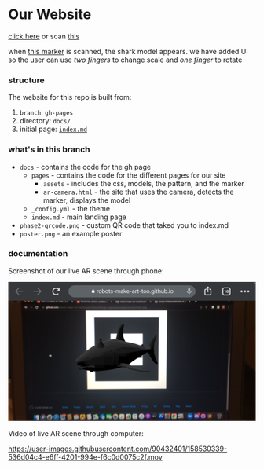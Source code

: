 # Our Website
[click here](https://robots-make-art-too.github.io/Group-Pirates/) or scan [this](https://github.com/robots-make-art-too/Group-Pirates/blob/gh-pages/phase2-qrcode.png)

when [this marker](https://github.com/robots-make-art-too/Group-Pirates/blob/gh-pages/docs/pages/assets/shark.png) is scanned, the shark model appears. we have added UI so the user can use *two fingers* to change scale and *one finger* to rotate

### structure

The website for this repo is built from:
1. `branch`: `gh-pages`
2. directory: `docs/`
3. initial page: [`index.md`](docs/index.md)


### what's in this branch
* `docs` - contains the code for the gh page
   * `pages` - contains the code for the different pages for our site
     * `assets` - includes the css, models, the pattern, and the marker
     * `ar-camera.html` - the site that uses the camera, detects the marker, displays the model
   * `_config.yml` - the theme
   * `index.md` - main landing page
* `phase2-qrcode.png` - custom QR code that taked you to index.md
* `poster.png` - an example poster 

### documentation

Screenshot of our live AR scene through phone:

![image](screenshot.PNG)

Video of live AR scene through computer:

https://user-images.githubusercontent.com/90432401/158530339-536d04c4-e6ff-4201-994e-f6c0d0075c2f.mov


